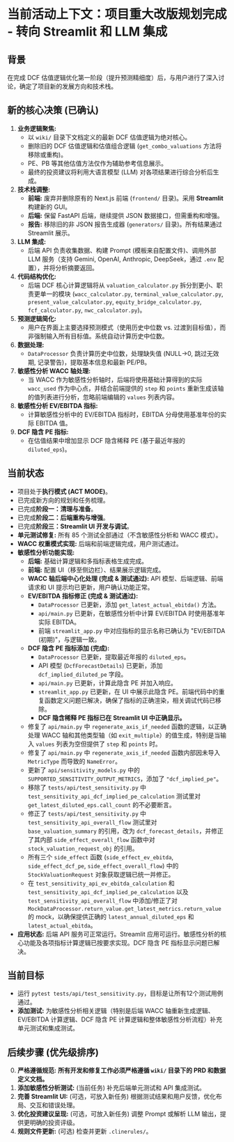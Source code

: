 # 当前活动上下文：项目重大改版规划完成 - 转向 Streamlit 和 LLM 集成

## 背景
在完成 DCF 估值逻辑优化第一阶段（提升预测精细度）后，与用户进行了深入讨论，确定了项目新的发展方向和技术栈。

## 新的核心决策 (已确认)
1.  **业务逻辑聚焦:**
    *   以 `wiki/` 目录下文档定义的最新 DCF 估值逻辑为绝对核心。
    *   删除旧的 DCF 估值逻辑和估值组合逻辑 (`get_combo_valuations` 方法将移除或重构)。
    *   PE、PB 等其他估值方法仅作为辅助参考信息展示。
    *   最终的投资建议将利用大语言模型 (LLM) 对各项结果进行综合分析后生成。
2.  **技术栈调整:**
    *   **前端:** 废弃并删除原有的 Next.js 前端 (`frontend/` 目录)。采用 **Streamlit** 构建新的 GUI。
    *   **后端:** 保留 FastAPI 后端，继续提供 JSON 数据接口，但需重构和增强。
    *   **报告:** 移除旧的非 JSON 报告生成器 (`generators/` 目录)。所有结果通过 Streamlit 展示。
3.  **LLM 集成:**
    *   后端 API 负责收集数据、构建 Prompt (模板来自配置文件)、调用外部 LLM 服务（支持 Gemini, OpenAI, Anthropic, DeepSeek，通过 `.env` 配置），并将分析摘要返回。
4.  **代码结构优化:**
    *   后端 DCF 核心计算逻辑将从 `valuation_calculator.py` 拆分到更小、职责更单一的模块 (`wacc_calculator.py`, `terminal_value_calculator.py`, `present_value_calculator.py`, `equity_bridge_calculator.py`, `fcf_calculator.py`, `nwc_calculator.py`)。
5.  **预测逻辑简化:**
    *   用户在界面上主要选择预测模式（使用历史中位数 vs. 过渡到目标值），而非强制输入所有目标值。系统自动计算历史中位数。
6.  **数据处理:**
    *   `DataProcessor` 负责计算历史中位数，处理缺失值 (NULL->0, 跳过无效期, 记录警告)，提取基本信息和最新 PE/PB。
7.  **敏感性分析 WACC 轴处理:**
    *   当 WACC 作为敏感性分析轴时，后端将使用基础计算得到的实际 `wacc_used` 作为中心点，并结合前端提供的 `step` 和 `points` 重新生成该轴的值列表进行分析，忽略前端编辑的 `values` 列表内容。
8.  **敏感性分析 EV/EBITDA 指标:**
    *   计算敏感性分析中的 EV/EBITDA 指标时，EBITDA 分母使用基准年份的实际 EBITDA 值。
9.  **DCF 隐含 PE 指标:**
    *   在估值结果中增加显示 DCF 隐含稀释 PE (基于最近年报的 `diluted_eps`)。

## 当前状态
-   项目处于**执行模式 (ACT MODE)**。
-   已完成新方向的规划和任务梳理。
-   已完成**阶段一：清理与准备**。
-   已完成**阶段二：后端重构与增强**。
-   已完成**阶段三：Streamlit UI 开发与调试**。
-   **单元测试修复:** 所有 85 个测试全部通过（不含敏感性分析和 WACC 模式）。
-   **WACC 权重模式实现:** 后端和前端逻辑完成，用户测试通过。
-   **敏感性分析功能实现:**
    *   **后端:** 基础计算逻辑和多指标表格生成完成。
    *   **前端:** 配置 UI（移至侧边栏）、结果展示逻辑完成。
    *   **WACC 轴后端中心化处理 (完成 & 测试通过):** API 模型、后端逻辑、前端请求和 UI 提示均已更新，用户确认功能正常。
    *   **EV/EBITDA 指标修正 (完成 & 测试通过):**
        *   `DataProcessor` 已更新，添加 `get_latest_actual_ebitda()` 方法。
        *   `api/main.py` 已更新，在敏感性分析中计算 EV/EBITDA 时使用基准年实际 EBITDA。
        *   前端 `streamlit_app.py` 中对应指标的显示名称已确认为 "EV/EBITDA (初期)"，与逻辑一致。
    *   **DCF 隐含 PE 指标添加 (完成):**
        *   `DataProcessor` 已更新，提取最近年报的 `diluted_eps`。
        *   API 模型 (`DcfForecastDetails`) 已更新，添加 `dcf_implied_diluted_pe` 字段。
        *   `api/main.py` 已更新，计算此隐含 PE 并加入响应。
        *   `streamlit_app.py` 已更新，在 UI 中展示此隐含 PE。前端代码中的重复函数定义问题已解决，确保了指标的正确渲染，相关调试代码已移除。
        *   **DCF 隐含稀释 PE 指标已在 Streamlit UI 中正确显示。**
    *   修复了 `api/main.py` 中 `regenerate_axis_if_needed` 函数的逻辑，以正确处理 WACC 轴和其他类型轴（如 `exit_multiple`）的值生成，特别是当输入 `values` 列表为空但提供了 `step` 和 `points` 时。
    *   修复了 `api/main.py` 中 `regenerate_axis_if_needed` 函数内部因未导入 `MetricType` 而导致的 `NameError`。
    *   更新了 `api/sensitivity_models.py` 中的 `SUPPORTED_SENSITIVITY_OUTPUT_METRICS`，添加了 `"dcf_implied_pe"`。
    *   移除了 `tests/api/test_sensitivity.py` 中 `test_sensitivity_api_dcf_implied_pe_calculation` 测试里对 `get_latest_diluted_eps.call_count` 的不必要断言。
    *   修正了 `tests/api/test_sensitivity.py` 中 `test_sensitivity_api_overall_flow` 测试里对 `base_valuation_summary` 的引用，改为 `dcf_forecast_details`，并修正了其内部 `side_effect_overall_flow` 函数中对 `stock_valuation_request_obj` 的引用。
    *   所有三个 `side_effect` 函数 (`side_effect_ev_ebitda`, `side_effect_dcf_pe`, `side_effect_overall_flow`) 中的 `StockValuationRequest` 对象获取逻辑已统一并修正。
    *   在 `test_sensitivity_api_ev_ebitda_calculation` 和 `test_sensitivity_api_dcf_implied_pe_calculation` 以及 `test_sensitivity_api_overall_flow` 中添加/修正了对 `MockDataProcessor.return_value.get_latest_metrics.return_value` 的 mock，以确保提供正确的 `latest_annual_diluted_eps` 和 `latest_actual_ebitda`。
-   **应用状态:** 后端 API 服务可正常运行。Streamlit 应用可运行。敏感性分析的核心功能及各项指标计算逻辑已按要求实现。DCF 隐含 PE 指标显示问题已解决。

## 当前目标
-   运行 `pytest tests/api/test_sensitivity.py`，目标是让所有12个测试用例通过。
-   **添加测试:** 为敏感性分析相关逻辑（特别是后端 WACC 轴重新生成逻辑、EV/EBITDA 计算逻辑、DCF 隐含 PE 计算逻辑和整体敏感性分析流程）补充单元测试和集成测试。

## 后续步骤 (优先级排序)
0.  **严格遵循规范:** **所有开发和修复工作必须严格遵循 `wiki/` 目录下的 PRD 和数据定义文档。**
1.  **添加敏感性分析测试:** (当前任务) 补充后端单元测试和 API 集成测试。
2.  **完善 Streamlit UI:** (可选，可放入新任务) 根据测试结果和用户反馈，优化布局、交互和错误处理。
4.  **优化投资建议呈现:** (可选，可放入新任务) 调整 Prompt 或解析 LLM 输出，提供更明确的投资评级。
5.  **规则文件更新:** (可选) 检查并更新 `.clinerules/`。
